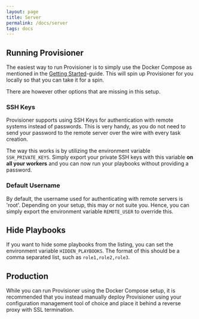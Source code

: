 ```yaml
---
layout: page
title: Server
permalink: /docs/server
tags: docs
---
```


## Running Provisioner

The easiest way to run Provisioner is to simply use the Docker Compose as mentioned in the [Getting Started](/docs/getting-started)-guide. This will spin up Provisioner for you locally so that you can take it for a spin.

There are however other options that are missing in this setup.

### SSH Keys

Provisioner supports using SSH Keys for authentication with remote systems instead of passwords. This is very handy, as you do not need to send your password to the remote server over the wire with every task creation.

The way this works is by utilizing the environment variable `SSH_PRIVATE_KEYS`. Simply export your private SSH keys with this variable **on all your workers** and you can now run your playbooks without providing a password.

### Default Username

By default, the username used for authenticating with remote servers is 'root'. Depending on your setup, this may or not suite you. Hence, you can simply export the environment variable `REMOTE_USER` to override this.

## Hide Playbooks

If you want to hide some playbooks from the listing, you can set the environment variable `HIDDEN_PLAYBOOKS`. The format of this should be a comma separated list, such as `role1,role2,role3`.

## Production

While you can run Provisioner using the Docker Compose setup, it is recommended that you instead manually deploy Provisioner using your configuration management tool of choice and place it behind a reverse proxy with SSL termination.
